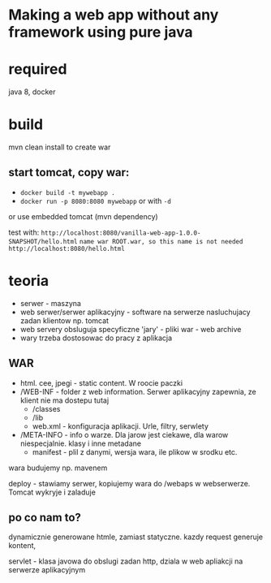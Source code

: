 # Making a web app without any framework using pure java

# required
java 8, docker

# build
mvn clean install to create war

## start tomcat, copy war:
* `docker build -t mywebapp .`
* `docker run -p 8080:8080 mywebapp` or with `-d`

or use embedded tomcat (mvn dependency)

test with: `http://localhost:8080/vanilla-web-app-1.0.0-SNAPSHOT/hello.html`
`name war ROOT.war, so this name is not needed`
`http://localhost:8080/hello.html`

# teoria
* serwer - maszyna
* web serwer/serwer aplikacyjny - software na serwerze nasluchujacy zadan klientow np. tomcat
* web servery obsluguja specyficzne 'jary' - pliki war - web archive
* wary trzeba dostosowac do pracy z aplikacja

## WAR
* html. cee, jpegi - static content. W roocie paczki
* /WEB-INF - folder z web information. Serwer aplikacyjny zapewnia, ze klient nie ma dostepu tutaj
    * /classes
    * /lib
    * web.xml - konfiguracja aplikacji. Urle, filtry, serwlety
*  /META-INFO - info o warze. Dla jarow jest ciekawe, dla warow niespecjalnie. klasy i inne metadane
    * manifest - plil z danymi, wersja wara, ile plikow w srodku etc.
    
wara budujemy np. mavenem

deploy - stawiamy serwer, kopiujemy wara do /webaps w webserwerze. Tomcat wykryje i zaladuje

## po co nam to?
dynamicznie generowane htmle, zamiast statyczne. kazdy request generuje kontent,

servlet - klasa javowa do obslugi zadan http, dziala w web apliakcji na serwerze aplikacyjnym  
    